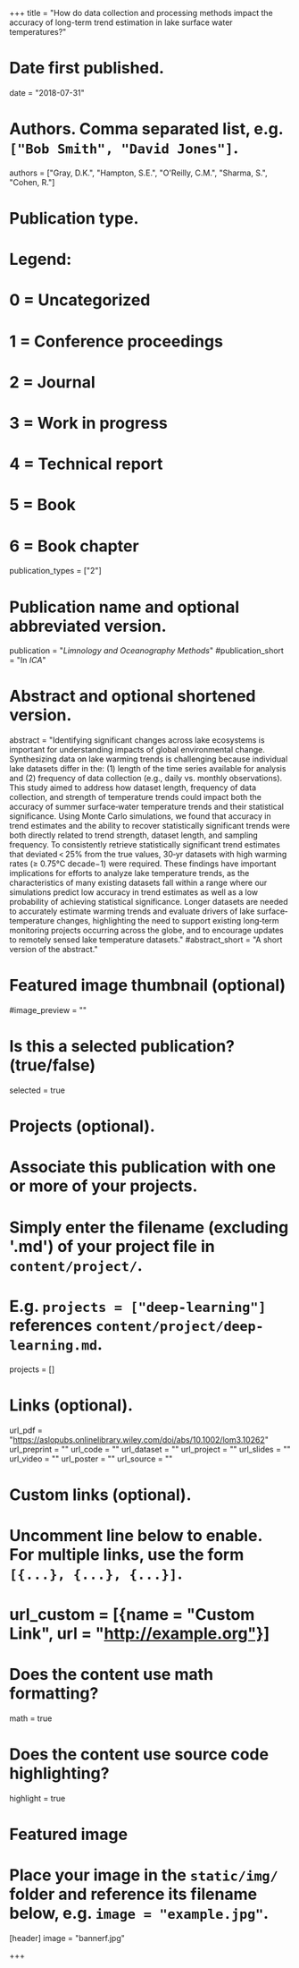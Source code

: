 +++
title = "How do data collection and processing methods impact the accuracy of long-term trend estimation in lake surface water temperatures?"

# Date first published.
date = "2018-07-31"

# Authors. Comma separated list, e.g. `["Bob Smith", "David Jones"]`.
authors = ["Gray, D.K.", "Hampton, S.E.", "O'Reilly, C.M.", "Sharma, S.", "Cohen, R."]

# Publication type.
# Legend:
# 0 = Uncategorized
# 1 = Conference proceedings
# 2 = Journal
# 3 = Work in progress
# 4 = Technical report
# 5 = Book
# 6 = Book chapter
publication_types = ["2"]

# Publication name and optional abbreviated version.
publication = "*Limnology and Oceanography Methods*"
#publication_short = "In *ICA*"

# Abstract and optional shortened version.
abstract = "Identifying significant changes across lake ecosystems is important for understanding impacts of global environmental change. Synthesizing data on lake warming trends is challenging because individual lake datasets differ in the: (1) length of the time series available for analysis and (2) frequency of data collection (e.g., daily vs. monthly observations). This study aimed to address how dataset length, frequency of data collection, and strength of temperature trends could impact both the accuracy of summer surface‐water temperature trends and their statistical significance. Using Monte Carlo simulations, we found that accuracy in trend estimates and the ability to recover statistically significant trends were both directly related to trend strength, dataset length, and sampling frequency. To consistently retrieve statistically significant trend estimates that deviated < 25% from the true values, 30‐yr datasets with high warming rates (≥ 0.75°C decade−1) were required. These findings have important implications for efforts to analyze lake temperature trends, as the characteristics of many existing datasets fall within a range where our simulations predict low accuracy in trend estimates as well as a low probability of achieving statistical significance. Longer datasets are needed to accurately estimate warming trends and evaluate drivers of lake surface‐temperature changes, highlighting the need to support existing long‐term monitoring projects occurring across the globe, and to encourage updates to remotely sensed lake temperature datasets."
#abstract_short = "A short version of the abstract."

# Featured image thumbnail (optional)
#image_preview = ""

# Is this a selected publication? (true/false)
selected = true

# Projects (optional).
#   Associate this publication with one or more of your projects.
#   Simply enter the filename (excluding '.md') of your project file in `content/project/`.
#   E.g. `projects = ["deep-learning"]` references `content/project/deep-learning.md`.
projects = []

# Links (optional).
url_pdf = "https://aslopubs.onlinelibrary.wiley.com/doi/abs/10.1002/lom3.10262"
url_preprint = ""
url_code = ""
url_dataset = ""
url_project = ""
url_slides = ""
url_video = ""
url_poster = ""
url_source = ""

# Custom links (optional).
#   Uncomment line below to enable. For multiple links, use the form `[{...}, {...}, {...}]`.
# url_custom = [{name = "Custom Link", url = "http://example.org"}]

# Does the content use math formatting?
math = true

# Does the content use source code highlighting?
highlight = true

# Featured image
# Place your image in the `static/img/` folder and reference its filename below, e.g. `image = "example.jpg"`.
[header]
image = "bannerf.jpg"

+++
